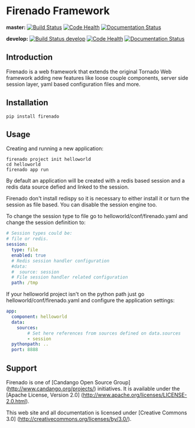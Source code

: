 # Firenado Framework 

**master:** [![Build Status](https://travis-ci.org/candango/firenado.svg?branch=master)](https://travis-ci.org/candango/firenado)
[![Code Health](https://landscape.io/github/candango/firenado/master/landscape.svg?style=flat)](https://landscape.io/github/candango/firenado/master)
[![Documentation Status](https://readthedocs.org/projects/firenado/badge/?version=latest)](https://readthedocs.org/projects/firenado/?badge=latest)

**develop:** [![Build Status develop](https://travis-ci.org/candango/firenado.svg?branch=develop)](https://travis-ci.org/candango/firenado)
[![Code Health](https://landscape.io/github/candango/firenado/develop/landscape.svg?style=flat)](https://landscape.io/github/candango/firenado/develop)
[![Documentation Status](https://readthedocs.org/projects/firenado/badge/?version=develop)](http://firenado.readthedocs.org/en/develop/?badge=develop)


## Introduction

Firenado is a web framework that extends the original Tornado Web framework
adding new features like loose couple components, server side session layer, 
yaml based configuration files and more.

## Installation

```
pip install firenado
```

## Usage

Creating and running a new application:

```shell
firenado project init helloworld
cd helloworld
firenado app run
```

By default an application will be created with a redis based session and a 
redis data source defied and linked to the session.

Firenado don't install redispy so it is necessary to either install it or turn
the session as file based. You can disable the session engine too.

To change the session type to file go to helloworld/conf/firenado.yaml and
change the session definition to:

```yaml
# Session types could be:
# file or redis.
session:
  type: file
  enabled: true
  # Redis session handler configuration
  #data:
  #  source: session
  # File session handler related configuration
  path: /tmp
```

If your helloworld project isn't on the python path just go 
helloworld/conf/firenado.yaml and configure the application settings:

```yaml
app:
  component: helloworld
  data:
    sources:
        # Set here references from sources defined on data.sources
        - session
  pythonpath: ..
  port: 8888
```

## Support

Firenado is one of [Candango Open Source Group]
(http://www.candango.org/projects/) initiatives. It is available under
the [Apache License, Version 2.0]
(http://www.apache.org/licenses/LICENSE-2.0.html).

This web site and all documentation is licensed under [Creative
Commons 3.0] (http://creativecommons.org/licenses/by/3.0/).